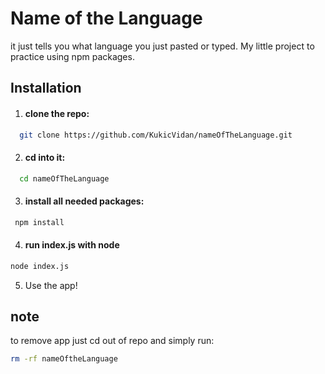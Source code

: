 
# Name of the Language

it just tells you what language you just pasted or typed.
My little project to practice using npm packages.

## Installation

1. #### clone the repo:

```bash
  git clone https://github.com/KukicVidan/nameOfTheLanguage.git
```
2. #### cd into it:

```bash
  cd nameOfTheLanguage
```
3. #### install all needed packages:
```bash
 npm install
```
4. #### run index.js with node
```bash
node index.js
```
5. Use the app!

## note
to remove app just cd out of repo and simply run:
```bash
rm -rf nameOftheLanguage
```

